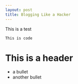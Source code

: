 ```yaml
---
layout: post
title: Blogging Like a Hacker
---
```

This is a test



    This is code



# This is a header

* a bullet
* another bullet


